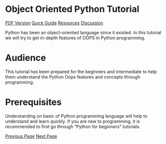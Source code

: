 # Object Oriented Python Tutorial
[PDF Version](../object_oriented_python/object_oriented_python_pdf_version.md)
[Quick Guide](../object_oriented_python/object_oriented_python_quick_guide.md)
[Resources](../object_oriented_python/object_oriented_python_useful_resources.md)
[Discussion](../object_oriented_python/object_oriented_python_discussion.md)

Python has been an object-oriented language since it existed. In this tutorial we will try to get in-depth features of OOPS in Python programming.

# Audience
This tutorial has been prepared for the beginners and intermediate to help them understand the Python Oops features and concepts through programming. 

# Prerequisites
Understanding on basic of Python programming language will help to understand and learn quickly. If you are new to programming, it is recommended to first go through “Python for beginners” tutorials.


[Previous Page](../object_oriented_python/index.md) [Next Page](../object_oriented_python/object_oriented_python_introduction.md) 
